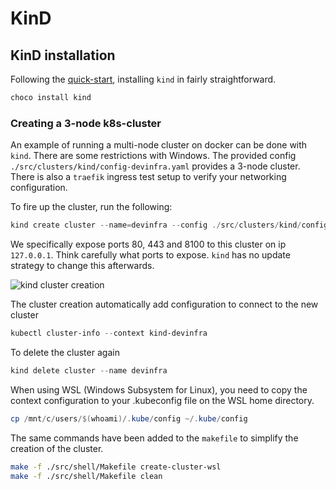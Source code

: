 # KinD

## KinD installation

Following the [quick-start](https://kind.sigs.k8s.io/docs/user/quick-start/), installing `kind` in fairly straightforward.

```Powershell
choco install kind
```

### Creating a 3-node k8s-cluster

An example of running a multi-node cluster on docker can be done with `kind`. There are some restrictions with Windows. The provided config `./src/clusters/kind/config-devinfra.yaml` provides a 3-node cluster. There is also a `traefik` ingress test setup to verify your networking configuration.

To fire up the cluster, run the following:

```powershell
kind create cluster --name=devinfra --config ./src/clusters/kind/config-devinfra.yaml
```

We specifically expose ports 80, 443 and 8100 to this cluster on ip `127.0.0.1`. Think carefully what ports to expose. `kind` has no update strategy to change this afterwards.

![kind cluster creation](../images/kind-cluster-creation.png)

The cluster creation automatically add configuration to connect to the new cluster

```powershell
kubectl cluster-info --context kind-devinfra
```

To delete the cluster again

```powershell
kind delete cluster --name devinfra
```

When using WSL (Windows Subsystem for Linux), you need to copy the context configuration to your .kubeconfig file on the WSL home directory.

```powershell
cp /mnt/c/users/$(whoami)/.kube/config ~/.kube/config
```

The same commands have been added to the `makefile` to simplify the creation of the cluster.

```bash
make -f ./src/shell/Makefile create-cluster-wsl
make -f ./src/shell/Makefile clean
```
